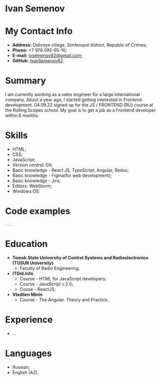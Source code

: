 # Ivan Semenov

# My Contact Info

* **Address:** Dobroye village, Simferopol district, Republic of Crimea;
* **Phone:** +7 978 095-65-10;
* **E-mail:** [ivsemenov82@gmail.com](ivsemenov82@gmail.com);
* **GitHub:** [IvanSemenov82](https://github.com/IvanSemenov82).


# Summary

I am currently working as a sales engineer for a large international company. About a year ago, I started getting interested in Frontend development. 04.09.22 signed up for the JS / FRONTEND (RU) course at the Rolling Scopes school. My goal is to get a job as a Frontend developer within 6 months.

# Skills

* HTML;
* CSS;
* JavaScript;
* Version control: Git;
* Basic knowledge - React JS, TypeScript, Angular, Redux;
* Basic knowledge - Figma(for web development);
* Basic knowledge - Jira;
* Editors: WebStorm;
* Windows OS.

# Code examples

```
... 
```

# Education

* **Tomsk State University of Control Systems and Radioelectronics (TUSUR University)**
  * Faculty of Radio Engineering.
* **ITGid.info**
  * Course - HTML for JavaScript developers;
  * Course - JavaScript v.2.0;
  * Couse - ReactJS;
* **Vladilen Minin**
  * Course - The Angular. Theory and Practice.

# Experience

* ...

# Languages

- Russian;
- English (A2).

